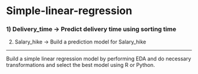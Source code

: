 # Simple-linear-regression

### 1) Delivery_time -> Predict delivery time using sorting time
2) Salary_hike -> Build a prediction model for Salary_hike

------------------------------------------------------------

Build a simple linear regression model by performing EDA and do necessary transformations and select the best model using R or Python.
